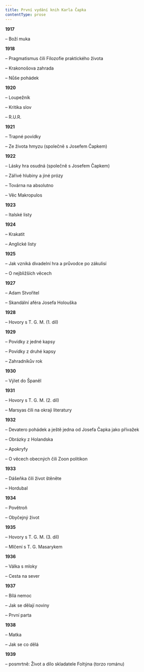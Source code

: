 ```yaml
---
title: První vydání knih Karla Čapka
contentType: prose
---
```


**1917**

– Boží muka

**1918**

  

– Pragmatismus čili Filozofie praktického života

  

– Krakonošova zahrada

– Nůše pohádek

**1920**

  

– Loupežník

  

– Kritika slov

– R.U.R.

**1921**

  

– Trapné povídky

– Ze života hmyzu (společně s Josefem Čapkem)

**1922**

  

– Lásky hra osudná (společně s Josefem Čapkem)

  

– Zářivé hlubiny a jiné prózy

  

– Továrna na absolutno

– Věc Makropulos

**1923**

– Italské listy

**1924**

  

– Krakatit

– Anglické listy

**1925**

  

– Jak vzniká divadelní hra a průvodce po zákulisí

– O nejbližších věcech

**1927**

  

– Adam Stvořitel

– Skandální aféra Josefa Holouška

**1928**

– Hovory s T. G. M. (1. díl)

**1929**

  

– Povídky z jedné kapsy

  

– Povídky z druhé kapsy

– Zahradníkův rok

**1930**

– Výlet do Španěl

**1931**

  

– Hovory s T. G. M. (2. díl)

– Marsyas čili na okraji literatury

**1932**

  

– Devatero pohádek a ještě jedna od Josefa Čapka jako přívažek

  

– Obrázky z Holandska

  

– Apokryfy

– O věcech obecných čili Zoon politikon

**1933**

  

– Dášeňka čili život štěněte

– Hordubal

**1934**

  

– Povětroň

– Obyčejný život

**1935**

  

– Hovory s T. G. M. (3. díl)

– Mlčení s T. G. Masarykem

**1936**

  

– Válka s mloky

– Cesta na sever

**1937**

  

– Bílá nemoc

  

– Jak se dělají noviny

– První parta

**1938**

  

– Matka

– Jak se co dělá

**1939**

  

– posmrtně: Život a dílo skladatele Foltýna (torzo románu)
